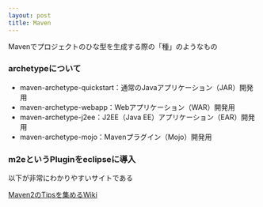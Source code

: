 ```yaml
---
layout: post
title: Maven
---
```


Mavenでプロジェクトのひな型を生成する際の「種」のようなもの

### archetypeについて

 - maven-archetype-quickstart：通常のJavaアプリケーション（JAR）開発用
 - maven-archetype-webapp：Webアプリケーション（WAR）開発用
 - maven-archetype-j2ee：J2EE（Java EE）アプリケーション（EAR）開発用
 - maven-archetype-mojo：Mavenプラグイン（Mojo）開発用

### m2eというPluginをeclipseに導入

以下が非常にわかりやすいサイトである

[Maven2のTipsを集めるWiki](http://wiki.fdiary.net/maven2/?CookBook)
